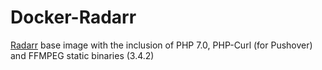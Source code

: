 # Docker-Radarr

[Radarr](https://hub.docker.com/r/linuxserver/radarr/) base image with the inclusion of PHP 7.0, PHP-Curl (for Pushover) and FFMPEG static binaries (3.4.2)
